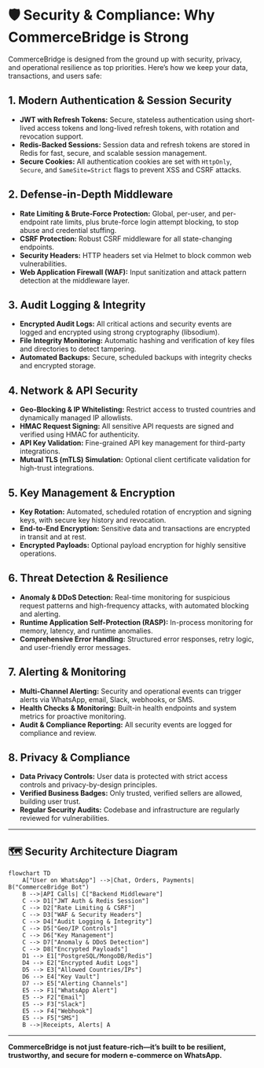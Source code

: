 # 🛡️ Security & Compliance: Why CommerceBridge is Strong

CommerceBridge is designed from the ground up with security, privacy, and operational resilience as top priorities. Here’s how we keep your data, transactions, and users safe:

## 1. Modern Authentication & Session Security
- **JWT with Refresh Tokens:** Secure, stateless authentication using short-lived access tokens and long-lived refresh tokens, with rotation and revocation support.
- **Redis-Backed Sessions:** Session data and refresh tokens are stored in Redis for fast, secure, and scalable session management.
- **Secure Cookies:** All authentication cookies are set with `HttpOnly`, `Secure`, and `SameSite=Strict` flags to prevent XSS and CSRF attacks.

## 2. Defense-in-Depth Middleware
- **Rate Limiting & Brute-Force Protection:** Global, per-user, and per-endpoint rate limits, plus brute-force login attempt blocking, to stop abuse and credential stuffing.
- **CSRF Protection:** Robust CSRF middleware for all state-changing endpoints.
- **Security Headers:** HTTP headers set via Helmet to block common web vulnerabilities.
- **Web Application Firewall (WAF):** Input sanitization and attack pattern detection at the middleware layer.

## 3. Audit Logging & Integrity
- **Encrypted Audit Logs:** All critical actions and security events are logged and encrypted using strong cryptography (libsodium).
- **File Integrity Monitoring:** Automatic hashing and verification of key files and directories to detect tampering.
- **Automated Backups:** Secure, scheduled backups with integrity checks and encrypted storage.

## 4. Network & API Security
- **Geo-Blocking & IP Whitelisting:** Restrict access to trusted countries and dynamically managed IP allowlists.
- **HMAC Request Signing:** All sensitive API requests are signed and verified using HMAC for authenticity.
- **API Key Validation:** Fine-grained API key management for third-party integrations.
- **Mutual TLS (mTLS) Simulation:** Optional client certificate validation for high-trust integrations.

## 5. Key Management & Encryption
- **Key Rotation:** Automated, scheduled rotation of encryption and signing keys, with secure key history and revocation.
- **End-to-End Encryption:** Sensitive data and transactions are encrypted in transit and at rest.
- **Encrypted Payloads:** Optional payload encryption for highly sensitive operations.

## 6. Threat Detection & Resilience
- **Anomaly & DDoS Detection:** Real-time monitoring for suspicious request patterns and high-frequency attacks, with automated blocking and alerting.
- **Runtime Application Self-Protection (RASP):** In-process monitoring for memory, latency, and runtime anomalies.
- **Comprehensive Error Handling:** Structured error responses, retry logic, and user-friendly error messages.

## 7. Alerting & Monitoring
- **Multi-Channel Alerting:** Security and operational events can trigger alerts via WhatsApp, email, Slack, webhooks, or SMS.
- **Health Checks & Monitoring:** Built-in health endpoints and system metrics for proactive monitoring.
- **Audit & Compliance Reporting:** All security events are logged for compliance and review.

## 8. Privacy & Compliance
- **Data Privacy Controls:** User data is protected with strict access controls and privacy-by-design principles.
- **Verified Business Badges:** Only trusted, verified sellers are allowed, building user trust.
- **Regular Security Audits:** Codebase and infrastructure are regularly reviewed for vulnerabilities.

---

## 🗺️ Security Architecture Diagram

```mermaid
flowchart TD
    A["User on WhatsApp"] -->|Chat, Orders, Payments| B("CommerceBridge Bot")
    B -->|API Calls| C["Backend Middleware"]
    C --> D1["JWT Auth & Redis Session"]
    C --> D2["Rate Limiting & CSRF"]
    C --> D3["WAF & Security Headers"]
    C --> D4["Audit Logging & Integrity"]
    C --> D5["Geo/IP Controls"]
    C --> D6["Key Management"]
    C --> D7["Anomaly & DDoS Detection"]
    C --> D8["Encrypted Payloads"]
    D1 --> E1["PostgreSQL/MongoDB/Redis"]
    D4 --> E2["Encrypted Audit Logs"]
    D5 --> E3["Allowed Countries/IPs"]
    D6 --> E4["Key Vault"]
    D7 --> E5["Alerting Channels"]
    E5 --> F1["WhatsApp Alert"]
    E5 --> F2["Email"]
    E5 --> F3["Slack"]
    E5 --> F4["Webhook"]
    E5 --> F5["SMS"]
    B -->|Receipts, Alerts| A
```

---

**CommerceBridge is not just feature-rich—it’s built to be resilient, trustworthy, and secure for modern e-commerce on WhatsApp.** 
